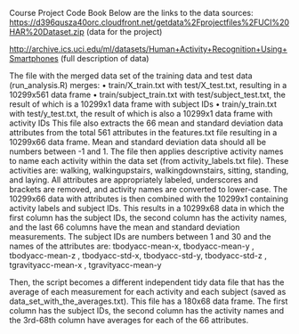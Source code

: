Course Project Code Book
Below are the links to the data sources:
https://d396qusza40orc.cloudfront.net/getdata%2Fprojectfiles%2FUCI%20HAR%20Dataset.zip (data for the project)

http://archive.ics.uci.edu/ml/datasets/Human+Activity+Recognition+Using+Smartphones (full description of data) 

The file with the merged data set of the training data and test data (run_analysis.R) merges:
•	train/X_train.txt with test/X_test.txt, resulting in a 10299x561 data frame 
•	train/subject_train.txt with test/subject_test.txt, the result of which is a 10299x1 data frame with subject IDs
•	train/y_train.txt with test/y_test.txt, the result of which is also a 10299x1 data frame with activity IDs
This file also extracts the 66 mean and standard deviation data attributes from the total 561 attributes in the features.txt file resulting in a 10299x66 data frame. Mean and standard deviation data should all be numbers between -1 and 1. 
The file then applies descriptive activity names to name each activity within the data set (from activity_labels.txt file). These activities are: walking, walkingupstairs, walkingdownstairs, sitting, standing, and laying. All attributes are appropriately labeled, underscores and brackets are removed, and activity names are converted to lower-case. 
The 10299x66 data with attributes is then combined with the 10299x1 containing activity labels and subject IDs. This results in a 10299x68 data in which the first column has the subject IDs, the second column has the activity names, and the last 66 columns have the mean and standard deviation measurements.  The subject IDs are numbers between 1 and 30 and the names of the attributes are:  tbodyacc-mean-x, tbodyacc-mean-y , tbodyacc-mean-z , tbodyacc-std-x, tbodyacc-std-y, tbodyacc-std-z , tgravityacc-mean-x , tgravityacc-mean-y

Then, the script becomes a different independent tidy data file that has the average of each measurement for each activity and each subject (saved as data_set_with_the_averages.txt). This file has a 180x68 data frame. The first column has the subject IDs, the second column has the activity names and the 3rd-68th column have averages for each of the 66 attributes. 

